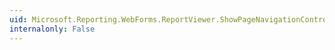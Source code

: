 ```yaml
---
uid: Microsoft.Reporting.WebForms.ReportViewer.ShowPageNavigationControls
internalonly: False
---
```

